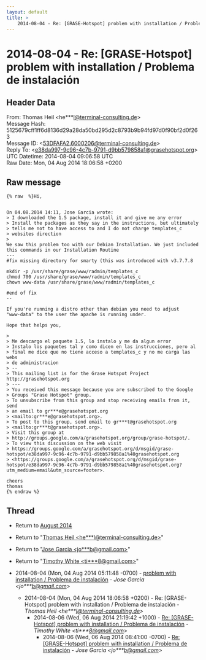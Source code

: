 ```yaml
---
layout: default
title: >
    2014-08-04 - Re: [GRASE-Hotspot] problem with installation / Problema de instalación
---
```


# 2014-08-04 - Re: [GRASE-Hotspot] problem with installation / Problema de instalación

## Header Data

From: Thomas Heil \<he***l@terminal-consulting.de\><br>
Message Hash: 5125679cff1ff6d8136d29a28da50bd295d2c8793b9b94fd97d0f90bf2d0f263<br>
Message ID: \<53DFAFA2.6000206@terminal-consulting.de\><br>
Reply To: \<e38da997-9c96-4c7b-9791-d9bb579858a1@grasehotspot.org\><br>
UTC Datetime: 2014-08-04 09:06:58 UTC<br>
Raw Date: Mon, 04 Aug 2014 18:06:58 +0200<br>

## Raw message

```
{% raw  %}Hi,


On 04.08.2014 14:11, Jose Garcia wrote:
> I downloaded the 1.5 package, install it and give me any error 
> Install the packages as they say in the instructions, but ultimately
> tells me not to have access to and I do not charge templates_c
> websites direction
>
We saw this problem too with our Debian Installation. We just included
this commands in our Installation Routine
---
#fix missing directory for smarty (this was introduced with v3.7.7.8

mkdir -p /usr/share/grase/www/radmin/templates_c
chmod 700 /usr/share/grase/www/radmin/templates_c
chown www-data /usr/share/grase/www/radmin/templates_c

#end of fix
--

If you're running a distro other than debian you need to adjust
"www-data" to the user the apache is running under.

Hope that helps you,

>
> Me descargo el paquete 1.5, lo instalo y me da algun error
> Instalo los paquetes tal y como dicen en las instrucciones, pero al
> final me dice que no tiene acceso a templates_c y no me carga las webs
> de administracion
> -- 
> This mailing list is for the Grase Hotspot Project http://grasehotspot.org
> ---
> You received this message because you are subscribed to the Google
> Groups "Grase Hotspot" group.
> To unsubscribe from this group and stop receiving emails from it, send
> an email to gr***e@grasehotspot.org
> <mailto:gr***e@grasehotspot.org>.
> To post to this group, send email to gr***t@grasehotspot.org
> <mailto:gr***t@grasehotspot.org>.
> Visit this group at
> http://groups.google.com/a/grasehotspot.org/group/grase-hotspot/.
> To view this discussion on the web visit
> https://groups.google.com/a/grasehotspot.org/d/msgid/grase-hotspot/e38da997-9c96-4c7b-9791-d9bb579858a1%40grasehotspot.org
> <https://groups.google.com/a/grasehotspot.org/d/msgid/grase-hotspot/e38da997-9c96-4c7b-9791-d9bb579858a1%40grasehotspot.org?utm_medium=email&utm_source=footer>.

cheers
thomas
{% endraw %}
```

## Thread

+ Return to [August 2014](/archive/2014/08)

+ Return to "[Thomas Heil <he***l<span>@</span>terminal-consulting.de>](/authors/he___l_at_terminalconsulting_de)"
+ Return to "[Jose Garcia <jo***b<span>@</span>gmail.com>](/authors/jo___b_at_gmail_com)"
+ Return to "[Timothy White <ti***8<span>@</span>gmail.com>](/authors/ti___8_at_gmail_com)"

+ 2014-08-04 (Mon, 04 Aug 2014 05:11:48 -0700) - [problem with installation / Problema de instalación](/archive/2014/08/bc600511d99edd53642068eb8d4f57c94abeeda1cdbbe899d154549d466df063) - _Jose Garcia \<jo***b@gmail.com\>_
  + 2014-08-04 (Mon, 04 Aug 2014 18:06:58 +0200) - Re: [GRASE-Hotspot] problem with installation / Problema de instalación - _Thomas Heil \<he***l@terminal-consulting.de\>_
    + 2014-08-06 (Wed, 06 Aug 2014 21:19:42 +1000) - [Re: [GRASE-Hotspot] problem with installation / Problema de instalación](/archive/2014/08/6bb491436790281d38a899d3294f2d61bfacc6f4bf6f7535a2c54b535250ce55) - _Timothy White \<ti***8@gmail.com\>_
      + 2014-08-06 (Wed, 06 Aug 2014 08:41:00 -0700) - [Re: [GRASE-Hotspot] problem with installation / Problema de instalación](/archive/2014/08/d95f1fcb9fc723688006f2af82089d9c6c7176adda3e2837429b3595c6bc9a95) - _Jose Garcia \<jo***b@gmail.com\>_

